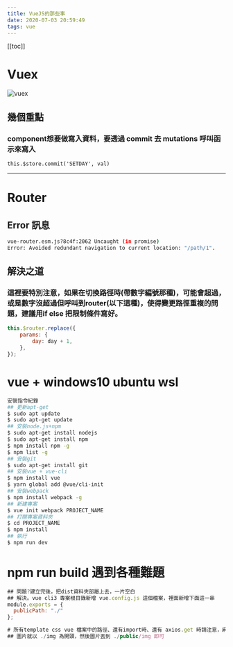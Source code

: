 ```yaml
---
title: VueJS的那些事
date: 2020-07-03 20:59:49
tags: vue
---
```

[[toc]]

# Vuex
![vuex](https://miro.medium.com/max/1400/1*KIoNyRO6s_52W68Y-0usJw.png)

## 幾個重點
### component想要做寫入資料，要透過 commit 去 mutations 呼叫函示來寫入
```javascript=
this.$store.commit('SETDAY', val)
```

---
# Router
## Error 訊息
``` bash
vue-router.esm.js?8c4f:2062 Uncaught (in promise) 
Error: Avoided redundant navigation to current location: "/path/1".
```

## 解決之道
### 這裡要特別注意，如果在切換路徑時(帶數字編號那種)，可能會超過，或是數字沒超過但呼叫到router(以下這種)，使得變更路徑重複的問題，建議用if else 把限制條件寫好。
``` javascript
this.$router.replace({
    params: {
        day: day + 1,
    },
});
```

# vue + windows10 ubuntu wsl
``` bash
安裝指令紀錄
## 更新apt-get
$ sudo apt update
$ sudo apt-get update
## 安裝node.js+npm
$ sudo apt-get install nodejs
$ sudo apt-get install npm
$ npm install npm -g
$ npm list -g
## 安裝git
$ sudo apt-get install git
## 安裝vue + vue-cli
$ npm install vue
$ yarn global add @vue/cli-init
## 安裝webpack
$ npm install webpack -g
## 新建專案
$ vue init webpack PROJECT_NAME
## 打開專案資料夾
$ cd PROJECT_NAME
$ npm install
## 執行
$ npm run dev
```

# npm run build 遇到各種難題
``` javascript
## 問題?建立完後，把dist資料夾部屬上去，一片空白
## 解決。vue cli3 專案根目錄新增 vue.config.js 這個檔案，裡面新增下面這一串
module.exports = {
  publicPath: "./"
};

# 所有template css vue 檔案中的路徑、還有import時、還有 axios.get 時請注意，麻煩以 ./ or @/ (==./src)開頭
## 圖片就以 ./img 為開頭，然後圖片丟到 ./public/img 即可

```
